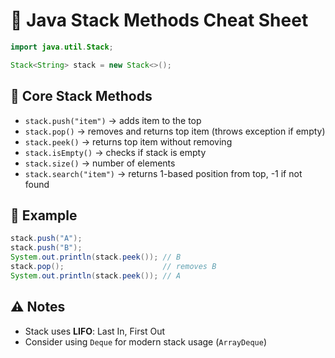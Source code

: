 # 🥞 Java Stack Methods Cheat Sheet

```java
import java.util.Stack;

Stack<String> stack = new Stack<>();
```

## 🔁 Core Stack Methods

- `stack.push("item")` → adds item to the top  
- `stack.pop()` → removes and returns top item (throws exception if empty)  
- `stack.peek()` → returns top item without removing  
- `stack.isEmpty()` → checks if stack is empty  
- `stack.size()` → number of elements  
- `stack.search("item")` → returns 1-based position from top, -1 if not found  

## 🧪 Example

```java
stack.push("A");
stack.push("B");
System.out.println(stack.peek()); // B
stack.pop();                      // removes B
System.out.println(stack.peek()); // A
```

## ⚠️ Notes

- Stack uses **LIFO**: Last In, First Out  
- Consider using `Deque` for modern stack usage (`ArrayDeque`)
